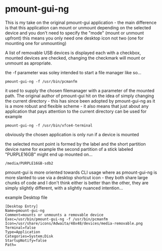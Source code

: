 pmount-gui-ng
=============

This is my take on the original pmount-gui application - the main
difference is that this application can mount or unmount depending
on the selected device and you don't need to specify the "mode" (mount
or unmount upfront) this means you only need one desktop icon not two
(one for mounting one for unmounting)

A list of removable USB devices is displayed each with a checkbox, mounted
devices are checked, changing the checkmark will mount or unmount as
apropriate.

the -f parameter was soley intended to start a file manager like so...

```pmount-gui-ng -f /usr/bin/pcmanfm```

it used to supply the chosen filemanager with a parameter of the mounted
path.  The original author of pmount-gui hit on the idea of simply changing
the current directory - this has since been adopted by pmount-gui-ng as it
is a more robust and flexible scheme - it also means that just about any
application that pays attention to the current directory can be used
for example

```pmount-gui-ng -f /usr/bin/xfce4-terminal```

obviously the chosen application is only run if a device is mounted


the selected mount point is formed by the label and the short partition
device name for example the second partition of a stick labeled "PURPLE16GB"
might end up mounted on...

```/media/PURPLE16GB-sdb2```


pmount-gui is more oriented towards CLI usage where as pmount-gui-ng is
more slanted to use via a desktop shortcut icon - they both share large
chunks of code and I don't think either is better than the other, they
are simply slightly different, with a slightly nuanced intention...


example Desktop file
```
[Desktop Entry]
Name=pmount-gui-ng
Comment=mounts or unmounts a removable device
Exec=/usr/bin/pmount-gui-ng -f /usr/bin/pcmanfm
Icon=/usr/share/icons/Adwaita/48x48/devices/media-removable.png
Terminal=false
Type=Application
Categories=System;Disk
StartupNotify=false
Path=
```
